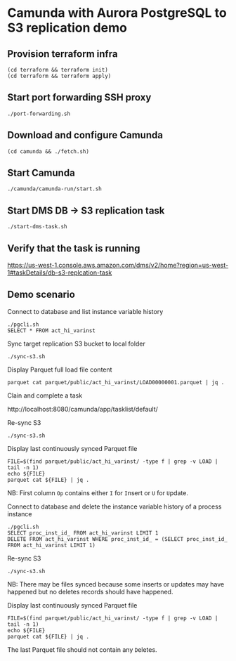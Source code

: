 # Camunda with Aurora PostgreSQL to S3 replication demo

## Provision terraform infra
```
(cd terraform && terraform init)
(cd terraform && terraform apply)
```

## Start port forwarding SSH proxy
```
./port-forwarding.sh
```

## Download and configure Camunda
```
(cd camunda && ./fetch.sh)
```

## Start Camunda
```
./camunda/camunda-run/start.sh
```

## Start DMS DB -> S3 replication task
```
./start-dms-task.sh
```

## Verify that the task is running
https://us-west-1.console.aws.amazon.com/dms/v2/home?region=us-west-1#taskDetails/db-s3-replcation-task


## Demo scenario

Connect to database and list instance variable history
```
./pgcli.sh
SELECT * FROM act_hi_varinst
```

Sync target replication S3 bucket to local folder
```
./sync-s3.sh
```

Display Parquet full load file content
```
parquet cat parquet/public/act_hi_varinst/LOAD00000001.parquet | jq .
```

Clain and complete a task

http://localhost:8080/camunda/app/tasklist/default/

Re-sync S3

```
./sync-s3.sh
```

Display last continuously synced Parquet file
```
FILE=$(find parquet/public/act_hi_varinst/ -type f | grep -v LOAD | tail -n 1)
echo ${FILE}
parquet cat ${FILE} | jq .
```

NB: First column `Op` contains either `I` for `I`nsert or `U` for `U`pdate.

Connect to database and delete the instance variable history of a process instance
```
./pgcli.sh
SELECT proc_inst_id_ FROM act_hi_varinst LIMIT 1
DELETE FROM act_hi_varinst WHERE proc_inst_id_ = (SELECT proc_inst_id_ FROM act_hi_varinst LIMIT 1)
```

Re-sync S3

```
./sync-s3.sh
```

NB: There may be files synced because some inserts or updates may have happened but no deletes records should have happened.

Display last continuously synced Parquet file
```
FILE=$(find parquet/public/act_hi_varinst/ -type f | grep -v LOAD | tail -n 1)
echo ${FILE}
parquet cat ${FILE} | jq .
```

The last Parquet file should not contain any `D`eletes.
